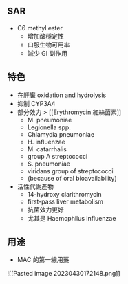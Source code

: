 ## SAR
- C6 methyl ester 
	- 增加酸穩定性
	- 口服生物可用率
	- 減少 GI 副作用

## 特色
- 在肝臟 oxidation and hydrolysis 
- 抑制 CYP3A4
- 部分效力 > [[Erythromycin 紅絲菌素]] 
	- M. pneumoniae
	- Legionella spp.
	- Chlamydia pneumoniae
	- H. influenzae
	- M. catarrhalis
	- group A streptococci
	- S. pneumoniae
	- viridans group of streptococci 
	- (because of oral bioavailability)
- 活性代謝產物
	- 14-hydroxy clarithromycin
	- first-pass liver metabolism
	- 抗菌效力更好
	- 尤其是 Haemophilus influenzae

## 用途
- MAC 的第一線用藥

![[Pasted image 20230430172148.png]]